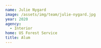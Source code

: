 ```yaml
---
name: Julie Nygard
image: /assets/img/team/julie-nygard.jpg
year: 2020
agency:
  - Interior
home: US Forest Service
title: Alum
---
```



